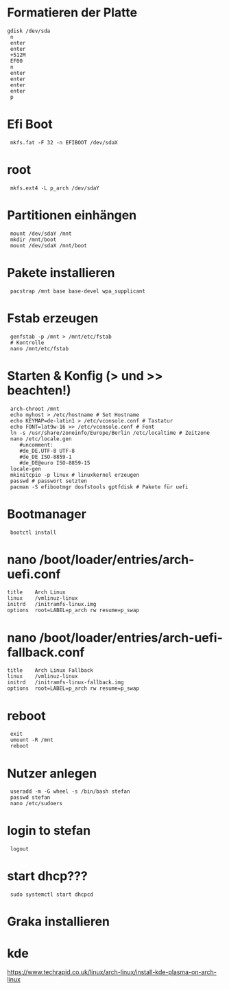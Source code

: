 # Formatieren der Platte
```
gdisk /dev/sda
 n
 enter
 enter
 +512M
 EF00
 n
 enter
 enter
 enter
 enter
 p
```

# Efi Boot
```
 mkfs.fat -F 32 -n EFIBOOT /dev/sdaX
```

# root 
```
 mkfs.ext4 -L p_arch /dev/sdaY
```

# Partitionen einhängen
```
 mount /dev/sdaY /mnt
 mkdir /mnt/boot
 mount /dev/sdaX /mnt/boot
```

# Pakete installieren
```
 pacstrap /mnt base base-devel wpa_supplicant
```

# Fstab erzeugen 
```
 genfstab -p /mnt > /mnt/etc/fstab
 # Kontrolle
 nano /mnt/etc/fstab
```

# Starten & Konfig (> und >> beachten!)
```
 arch-chroot /mnt
 echo myhost > /etc/hostname # Set Hostname
 echo KEYMAP=de-latin1 > /etc/vconsole.conf # Tastatur
 echo FONT=lat9w-16 >> /etc/vconsole.conf # Font
 ln -s /usr/share/zoneinfo/Europe/Berlin /etc/localtime # Zeitzone
 nano /etc/locale.gen
	#uncomment:
	#de_DE.UTF-8 UTF-8
	#de_DE ISO-8859-1
	#de_DE@euro ISO-8859-15
 locale-gen
 mkinitcpio -p linux # linuxkernel erzeugen
 passwd # passwort setzten
 pacman -S efibootmgr dosfstools gptfdisk # Pakete für uefi
```

# Bootmanager
```
 bootctl install 
```

# nano /boot/loader/entries/arch-uefi.conf
```
title    Arch Linux
linux    /vmlinuz-linux
initrd   /initramfs-linux.img
options  root=LABEL=p_arch rw resume=p_swap
```

# nano /boot/loader/entries/arch-uefi-fallback.conf
```
title    Arch Linux Fallback
linux    /vmlinuz-linux
initrd   /initramfs-linux-fallback.img
options  root=LABEL=p_arch rw resume=p_swap
```

# reboot 
```
 exit
 umount -R /mnt
 reboot
```

# Nutzer anlegen
```
 useradd -m -G wheel -s /bin/bash stefan
 passwd stefan
 nano /etc/sudoers
```

# login to stefan
```
 logout
```

# start dhcp???
```
 sudo systemctl start dhcpcd
```

# Graka installieren

# kde 
 https://www.techrapid.co.uk/linux/arch-linux/install-kde-plasma-on-arch-linux